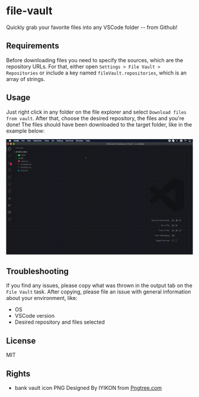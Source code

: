 # file-vault

Quickly grab your favorite files into any VSCode folder -- from Github!

## Requirements

Before downloading files you need to specify the sources, which are the repository URLs. For that, either open `Settings > File Vault > Repositories` or include a key named `fileVault.repositories`, which is an array of strings.

## Usage

Just right click in any folder on the file explorer and select `Download files from vault`. After that, choose the desired repository, the files and you're done! The files should have been downloaded to the target folder, like in the example below:

![Demo](./example.gif)

## Troubleshooting

If you find any issues, please copy what was thrown in the output tab on the `File Vault` task.
After copying, please file an issue with general information about your environment, like:

- OS
- VSCode version
- Desired repository and files selected

## License

MIT

## Rights

- bank vault icon PNG Designed By IYIKON from <a href="https://pngtree.com/">Pngtree.com</a>
